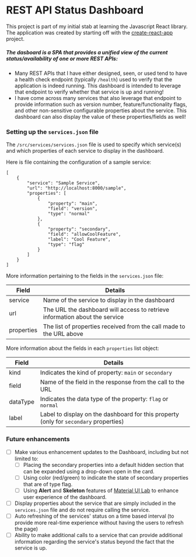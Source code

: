 # REST API Status Dashboard
This project is part of my initial stab at learning the Javascript React library. The application was created by starting off with the [create-react-app](https://github.com/facebook/create-react-app) project.

##### The dasboard is a SPA that provides a unified view of the current status/availability of one or more REST APIs:
- Many REST APIs that I have either designed, seen, or used tend to have a health check endpoint (typically `/health`) used to verify that the application is indeed running. This dashboard is intended to leverage that endpoint to verify whether that service is up and running!
- I have come across many services that also leverage that endpoint to provide information such as version number, feature/functionality flags, and other non-sensitive configurable properties about the service. This dashboard can also display the value of these properties/fields as well!

### Setting up the `services.json` file
The `/src/services/services.json` file is used to specify which service(s) and which properties of each service to display in the dashboard.

Here is file containing the configuration of a sample service:
```
[
    {
        "service": "Sample Service",
        "url": "http://localhost:8000/sample",
        "properties": [
            {
                "property": "main",
                "field": "version",
                "type": "normal"
            },
            {
                "property": "secondary",
                "field": "allowCoolFeature",
                "label": "Cool Feature",
                "type": "flag"
            }
        ]
    }
]
```

More information pertaining to the fields in the `services.json` file:

| Field      | Details                                                                     |
| ---------- | --------------------------------------------------------------------------- |
| service    | Name of the service to display in the dashboard                             |
| url        | The URL the dashboard will access to retrieve information about the service |
| properties | The list of properties received from the call made to the URL above         |

More information about the fields in each `properties` list object:

| Field    | Details                                                                               |
| -------- | ------------------------------------------------------------------------------------- |
| kind     | Indicates the kind of property: `main` or `secondary`                                 |
| field    | Name of the field in the response from the call to the URL                            |
| dataType | Indicates the data type of the property: `flag` or `normal`                           |
| label    | Label to display on the dashboard for this property (only for `secondary` properties) |


### Future enhancements
- [ ] Make various enhancement updates to the Dashboard, including but not limited to:
    - [ ] Placing the secondary properties into a default hidden section that can be expanded using a drop-down open in the card.
    - [ ] Using color (red/green) to indicate the state of secondary properties that are of type flag.
    - [ ] Using **Alert** and **Skeleton** features of [Material UI Lab](https://material-ui.com/components/about-the-lab/) to enhance user experience of the dashboard.
- [ ] Display properties about the service that are simply included in the `services.json` file and do not require calling the service. 
- [ ] Auto refreshing of the services' status on a time based interval (to provide more real-time experience without having the users to refresh the page)
- [ ] Ability to make additional calls to a service that can provide additional information regarding the service's status beyond the fact that the service is up.